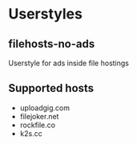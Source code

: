 # Userstyles

## filehosts-no-ads
Userstyle for ads inside file hostings

## Supported hosts
* uploadgig.com
* filejoker.net
* rockfile.co
* k2s.cc
